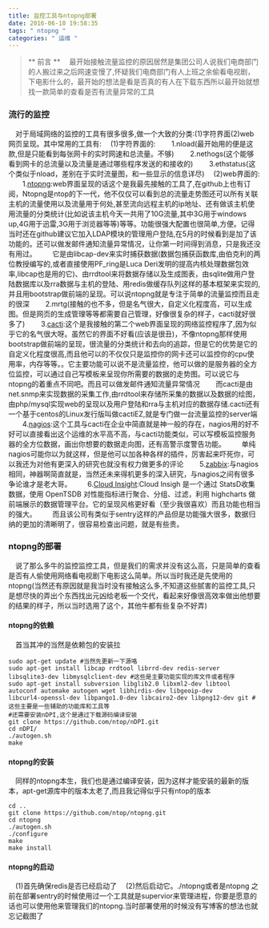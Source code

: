 ```yaml
---
title: 监控工具与ntopng部署
date: 2016-06-10 19:58:35
tags: " ntopng "
categories: " 运维 "
---
```

>** 前言 **
　最开始接触流量监控的原因居然是集团公司人说我们电商部门的人搬过来之后网速变慢了,怀疑我们电商部门有人上班之余偷看电视剧，下电影什么的，最开始的想法是看是否真的有人在下载东西所以最开始就想找一款简单的查看是否有流量异常的工具

### 流行的监控 ###
　对于局域网络的监控的工具有很多很多,做一个大致的分类:(1)字符界面(2)web网页呈现。其中常用的工具有:
　(1)字符界面的:
　　1.nload(最开始用的便是这款,但是只能看到每张网卡的实时网速和总流量。不够)
　　2.nethogs(这个能够看到网卡的总流量以及流量是通过哪些程序发送的和接收的)
　　3.ethstatus(这个类似于nload，差别在于实时流量图，和一些显示的信息详尽)
　(2)web界面的:
　　1.[ntopng](http://www.ntop.org/products/traffic-analysis/ntop/):web界面呈现的话这个是我最先接触的工具了,在github上也有订阅，Ntopng是ntop的下一代，他不仅仅可以看到总的流量走势图还可以所有关联主机的流量使用以及流量用于何处,甚至流向远程主机的ip地址、还有做该主机使用流量的分类统计(比如说该主机今天一共用了10G流量,其中3G用于windows up,4G用于迅雷,3G用于浏览器等等)等等。功能很强大配置也很简单,方便。记得当时还在github建议它加入LDAP模块的管理用户登陆,在5月的时候看到是加了该功能的。还可以做发邮件通知流量异常情况，让你第一时间得到消息，只是我还没有用过。
　　它是由libcap-dev来实时捕获数据(数据包捕获函数库,由伯克利的两位教授编写的,或者直接使用PF_ring是Luca Deri发明的提高内核处理数据包效率,libcap也是用的它)、由rrdtool来将数据存储以及生成图表，由sqlite做用户登陆数据库以及rra数据与主机的登陆、用redis做缓存队列这样的基本框架来实现的,并且用bootstrap做前端的呈现。可以说ntopng就是专注于简单的流量监控而且走的很深
　　2.mrtg(接触的也不多，但是名气很大，自定义化程度高，可以生成图。但是网页的生成管理等等都需要自己管理，好像很复杂的样子，cacti就好很多了)
　　3.[cacti](http://www.cacti.net/):这个是我接触的第二个web界面呈现的网络监控程序了,因为似乎它的名气很大呀。虽然它的界面不好看(应该是很丑)，不像ntopng那样使用bootstrap做前端的呈现，很流量的分类统计和去向的追踪，但是它的优势是它的自定义化程度很高,而且他可以的不仅仅只是监控你的网卡还可以监控你的cpu使用率，内存等等。。它主要功能可以说不是流量监控，他可以做的是服务器的全方位监控，可以通过自己写模板来呈现你所需要的数据的走势图。可以说它与ntopng的着重点不同吧。而且可以做发邮件通知流量异常情况
　　而cacti是由net.snmp来实现数据的采集工作,由rrdtool来存储所采集的数据以及数据的绘图，由php/mysql实现web的呈现以及用户登陆和rra与主机对应的数据存储.cacti还有一个基于centos的Linux发行版叫做cactiEZ,就是专门做一台流量监控的server端
　　4.[nagios](https://www.nagios.org/):这个工具与cacti在企业中简直就是神一般的存在，nagios用的好不好可以直接看出这个运维的水平高不高，与cacti功能类似，可以写模板监控服务器的全方位数据，画出你想要的数据走向图，还有高警示度警告功能。
　　单纯nagios可能你以为就这样，但是他可以加各种各样的插件，厉害起来吓死你，可以我还为对他有更深入的研究也就没有权力做更多的评论
　　5.[zabbix](http://www.zabbix.org/wiki/Main_Page):与nagios相同，神器啊简直就是，当然还未来得机更多的深入研究，与nagios之间有很多争论谁才是老大哥。
　　6.[Cloud Insight](http://www.oneapm.com/ci/feature.html):Cloud Insigh 是一个通过 StatsD收集数据，使用 OpenTSDB 对性能指标进行聚合、分组、过滤，利用 highcharts 做前端展示的数据管理平台。它的呈现风格更好看（至少我很喜欢）而且功能也相当的强大。
　　而且该公司有类似于sentry这样的产品但是功能强大很多，数据归纳的更加的清晰明了，很容易检查出问题，就是有些贵。
### ntopng的部署 ###
　说了那么多牛的监控监控工具，但是我们的需求并没有这么高，只是简单的查看是否有人偷使用网络看电视剧下电影这么简单。所以当时我还是先使用的ntopng(当然还有原因就是我当时没有接触这么多,不知道这些腻害的监控工具,只是想尽快的弄出个东西找出元凶给老板一个交代，看起来好像很高效率做出他想要的结果的样子，所以当时选用了这个，其他牛都有些复杂不好弄)
#### ntopng的依赖 ####
　首当其冲的当然是依赖包的安装拉
```
sudo apt-get update #当然先更新一下源咯
sudo apt-get install libcap rrdtool librrd-dev redis-server libsqlite3-dev libmysqlclient-dev #这些是主要功能实现的库文件或者程序
sudo apt-get install subversion libglib2.0 libxml2-dev libtool autoconf automake autogen wget libhirdis-dev libgeoip-dev 
libcurl4-openssl-dev libpango1.0-dev libcairo2-dev libpng12-dev git #这些主要是一些辅助的功能库和工具等
#还需要安装nDPI,这个是通过下载源码编译安装
git clone https://github.com/ntop/nDPI.git
cd nDPI/
./autogen.sh
make
```
#### ntopng的安装 ####
　同样的ntopng本生，我们也是通过编译安装，因为这样才能安装的最新的版本，apt-get源库中的版本太老了,而且我记得似乎只有ntop的版本
```
cd ..
git clone https://github.com/ntop/ntopng.git
cd ntopng
./autogen.sh
./configure
make
make install
```
#### ntopng的启动 ####
　(1)首先确保redis是否已经启动了
　(2)然后启动它。./ntopng或者是ntopng
之前在部署sentry的时候使用过一个工具就是supervior来管理进程，你要是愿意的话也可以使用他来管理我们的ntopng.当时部署使用的时候没有写博客的想法也就忘记截图了
